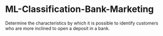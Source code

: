 # ML-Classification-Bank-Marketing
Determine the characteristics by which it is possible to identify customers who are more inclined to open a deposit in a bank.
